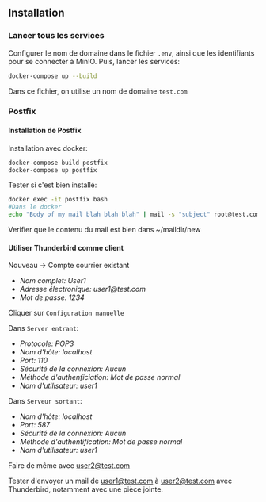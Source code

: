 ## Installation
### Lancer tous les services
Configurer le nom de domaine dans le fichier `.env`, ainsi que les identifiants pour se connecter à MinIO. Puis, lancer les services:

```bash
docker-compose up --build
```

Dans ce fichier, on utilise un nom de domaine `test.com`

### Postfix
#### Installation de Postfix
Installation avec docker:
```bash
docker-compose build postfix
docker-compose up postfix
```
Tester si c'est bien installé:
```bash
docker exec -it postfix bash
#Dans le docker
echo "Body of my mail blah blah blah" | mail -s "subject" root@test.com
```
Verifier que le contenu du mail est bien dans ~/maildir/new

#### Utiliser Thunderbird comme client

Nouveau -> Compte courrier existant

- _Nom complet: User1_
- _Adresse électronique: user1@test.com_
- _Mot de passe: 1234_

Cliquer sur `Configuration manuelle`

Dans `Server entrant`:

- _Protocole: POP3_
- _Nom d'hôte: localhost_
- _Port: 110_
- _Sécurité de la connexion: Aucun_
- _Méthode d'authenficiation: Mot de passe normal_
- _Nom d'utilisateur: user1_

Dans `Serveur sortant`:

- _Nom d'hôte: localhost_
- _Port: 587_
- _Sécurité de la connexion: Aucun_
- _Méthode d'authentification: Mot de passe normal_
- _Nom d'utilisateur: user1_

Faire de même avec user2@test.com

Tester d'envoyer un mail de user1@test.com à user2@test.com avec Thunderbird, notamment avec une pièce jointe.
